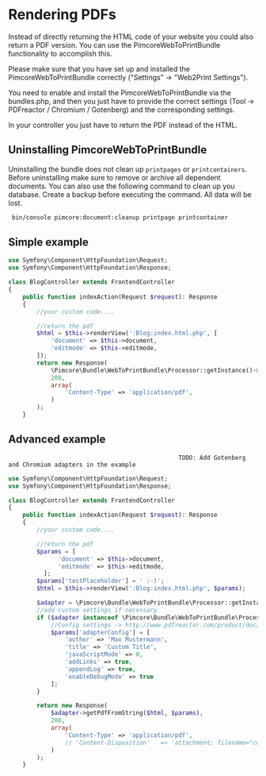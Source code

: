 # Rendering PDFs

Instead of directly returning the HTML code of your website you could also return a PDF version. 
You can use the PimcoreWebToPrintBundle functionality to accomplish this.

Please make sure that you have set up and installed the PimcoreWebToPrintBundle correctly ("Settings" -> "Web2Print Settings").

You need to enable and install the PimcoreWebToPrintBundle via the bundles.php, and then you 
just have to provide the correct settings (Tool -> PDFreactor / Chromium / Gotenberg) and the corresponding settings.

In your controller you just have to return the PDF instead of the HTML. 

## Uninstalling PimcoreWebToPrintBundle
Uninstalling the bundle does not clean up `printpages` or `printcontainers`. Before uninstalling make sure to remove or archive all dependent documents.
You can also use the following command to clean up you database. Create a backup before executing the command. All data will be lost.

```bash
 bin/console pimcore:document:cleanup printpage printcontainer
```

## Simple example

```php
use Symfony\Component\HttpFoundation\Request;
use Symfony\Component\HttpFoundation\Response;

class BlogController extends FrontendController
{
    public function indexAction(Request $request): Response
    {
        //your custom code....

        //return the pdf
        $html = $this->renderView(':Blog:index.html.php', [
            'document' => $this->document,
            'editmode' => $this->editmode,
        ]);
        return new Response(
            \Pimcore\Bundle\WebToPrintBundle\Processor::getInstance()->getPdfFromString($html),
            200,
            array(
                'Content-Type' => 'application/pdf',
            )
        );
    }
```
## Advanced example

                                                    TODO: Add Gotenberg and Chromium adapters in the example

```php
use Symfony\Component\HttpFoundation\Request;
use Symfony\Component\HttpFoundation\Response;

class BlogController extends FrontendController
{
    public function indexAction(Request $request): Response
    {
        //your custom code....

        //return the pdf
        $params = [
              'document' => $this->document,
              'editmode' => $this->editmode,
          ];
        $params['testPlaceholder'] = ' :-)';
        $html = $this->renderView(':Blog:index.html.php', $params);

        $adapter = \Pimcore\Bundle\WebToPrintBundle\Processor::getInstance();
        //add custom settings if necessary
        if ($adapter instanceof \Pimcore\Bundle\WebToPrintBundle\Processor\PdfReactor) {
            //Config settings -> http://www.pdfreactor.com/product/doc/webservice/php.html#Configuration
            $params['adapterConfig'] = [
                'author' => 'Max Mustermann',
                'title' => 'Custom Title',
                'javaScriptMode' => 0,
                'addLinks' => true,
                'appendLog' => true,
                'enableDebugMode' => true
            ];
        }

        return new Response(
            $adapter->getPdfFromString($html, $params),
            200,
            array(
                'Content-Type' => 'application/pdf',
                // 'Content-Disposition'   => 'attachment; filename="custom-pdf.pdf"' //direct download
            )
        );
    }
```
